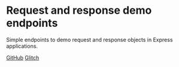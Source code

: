 Request and response demo endpoints
===================================

Simple endpoints to demo request and response objects
in Express applications.

[GitHub](https://github.com/Thinkful-Ed/express-basic-response-example-1)
[Glitch](https://glitch.com/edit/#!/express-basic-response-example-1)

